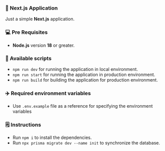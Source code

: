 ### 🎉 Next.js Application

Just a simple **Next.js** application.

### 💻 Pre Requisites

- **Node.js** version **18** or greater.

### 🚀 Available scripts

- `npm run dev` for running the application in local environment.
- `npm run start` for running the application in production environment.
- `npm run build` for building the application for production environment.

### ✈️ Required environment variables

- Use `.env.example` file as a reference for specifying the environment variables

### 🗒️ Instructions

- Run `npm i` to install the dependencies.
- Run `npx prisma migrate dev --name init` to synchronize the database.
